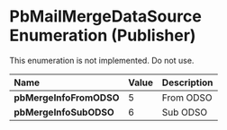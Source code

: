 
# PbMailMergeDataSource Enumeration (Publisher)

This enumeration is not implemented. Do not use.



|**Name**|**Value**|**Description**|
|:-----|:-----|:-----|
| **pbMergeInfoFromODSO**|5|From ODSO|
| **pbMergeInfoSubODSO**|6|Sub ODSO|
